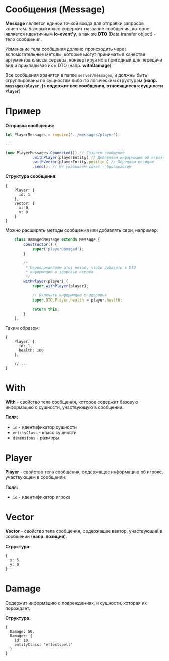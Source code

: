 # Сообщения (Message)

**Message** является единой точкой входа для отправки
запросов клиентам. Базовый класс содержит название сообщения, 
которое является идентичным **io-event'у**, а так же **DTO** (Data transfer object) - тело сообщения.

Изменение тела сообщения должно происходить через вспомогательные методы,
которые могут принимать в качестве аргументов классы сервера, 
конвертируя их в пригодный для передачи вид и прикладывая их к DTO (напр. **withDamage**)

Все сообщения хранятся в папке `server/messages`, и должны быть сгруппированы
по сущностям либо по логическим структурам (**напр. `messages/player.js` содержит все сообщения, относящиеся 
к сущности `Player`**)

# Пример

**Отправка сообщения:**

```js
let PlayerMessages = require('../messages/player');

...

(new PlayerMessages.Connected()) // Создаем сообщение
            .withPlayer(playerEntity) // Добавляем информацию об игроке
            .withVector(playerEntity.position) // Передаем позицию
            .send(); // Не указываем сокет - броадкастим
```

**Структура сообщения:**
```
{ 
    Player: { 
      id: 1 
    }, 
    Vector: { 
      x: 0, 
      y: 0 
    } 
}
```

Можно расширять методы сообщения или добавлять свои, например:

```js
    class DamagedMessage extends Message {
        constructor() {
            super('playerDamaged');
        }

        /*
         * Переопределяем этот метод, чтобы добавить в DTO
         * информацию о здоровье игрока
         */
        withPlayer(player) {
            super.withPlayer(player);

            // Включить информацию о здоровье
            super.DTO.Player.health = player.health;

            return this;
        }
    },
```

Таким образом:
```
{ 
    Player: { 
      id: 1,
      health: 100
    }, 
    
    // ...
}
```

# With

**With** - свойство тела сообщения, которое содержит базовую
информацию о сущности, участвующую в сообщении. 

**Поля:**

- `id` - идентификатор сущности
- `entityClass` - класс сущности
- `dimensions` - размеры

# Player

**Player** - свойство тела сообщения, содержащее информацию об игроке,
участвующем в сообщении.

**Поля:**

- `id` - идентификатор игрока

# Vector

**Vector** - свойство тела сообщения, содержащее вектор, участвующий
в сообщении (**напр. позиция**).

**Структура:**
```
{
  x: 5,
  y: 0
}
```

# Damage

Содержит информацию о повреждениях, и сущности, которая их порождает.

**Структура:**
```
{
  Damage: 50,
  Damager: {
    id: 10,
    entityClass: 'effectspell'
  }
}
```